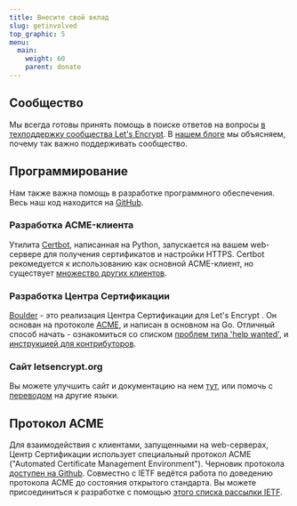 ```yaml
---
title: Внесите свой вклад
slug: getinvolved
top_graphic: 5
menu:
  main:
    weight: 60
    parent: donate
---
```


## Сообщество

Мы всегда готовы принять помощь в поиске ответов на вопросы [в техподдержку сообщества Let's Encrypt](https://community.letsencrypt.org/).
В [нашем блоге](https://letsencrypt.org/2015/08/13/lets-encrypt-community-support.html) мы объясняем, почему так важно поддерживать сообщество.

## Программирование

Нам также важна помощь в разработке программного обеспечения. Весь наш код находится на [GitHub](https://github.com/letsencrypt/).

### Разработка ACME-клиента

Утилита [Certbot](https://github.com/certbot/certbot), написанная на Python, запускается на вашем web-сервере для получения сертификатов и настройки HTTPS. Certbot рекомедуется к использованию как основной ACME-клиент, но существует [множество других клиентов](/docs/client-options/).

### Разработка Центра Сертификации

[Boulder](https://github.com/letsencrypt/boulder) - это реализация Центра Сертификации для Let's Encrypt . Он основан на протоколе [ACME](https://github.com/ietf-wg-acme/acme), и написан в основном на Go. Отличный способ начать - ознакомиться со списком [проблем типа 'help wanted'](https://github.com/letsencrypt/boulder/issues?q=is%3Aopen+is%3Aissue+label%3Astatus%2Fhelp-wanted), и [инструкцией для контрибуторов](https://github.com/letsencrypt/boulder/blob/master/CONTRIBUTING.md).

### Сайт letsencrypt.org

Вы можете улучшить сайт и документацию на нем [тут](https://github.com/letsencrypt/website), или помочь с [переводом](https://github.com/letsencrypt/website/blob/master/TRANSLATION.md) на другие языки.

## Протокол ACME

Для взаимодействия с клиентами, запущенными на web-серверах, Центр Сертификации использует специальный протокол ACME ("Automated Certificate Management Environment"). Черновик протокола [доступен на Github](https://github.com/ietf-wg-acme/acme). Совместно с IETF ведётся работа по доведению протокола ACME до состояния открытого стандарта. Вы можете присоединиться к разработке с помощью [этого списка рассылки IETF](https://www.ietf.org/mailman/listinfo/acme).